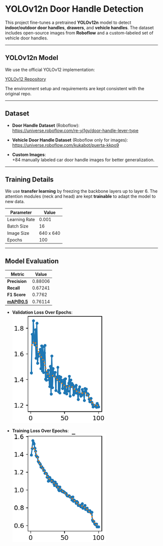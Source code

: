 # YOLOv12n Door Handle Detection

This project fine-tunes a pretrained **YOLOv12n** model to detect **indoor/outdoor door handles**, **drawers**, and **vehicle handles**. The dataset includes open-source images from **Roboflow** and a custom-labeled set of vehicle door handles.

---

## YOLOv12n Model

We use the official YOLOv12 implementation:

 [YOLOv12 Repository](https://github.com/sunsmarterjie/yolov12/tree/main)

The environment setup and requirements are kept consistent with the original repo.

---

## Dataset

- **Door Handle Dataset** (Roboflow):  
  https://universe.roboflow.com/re-yj1gy/door-handle-lever-type

- **Vehicle Door Handle Dataset** (Roboflow only for images):  
  https://universe.roboflow.com/kukabot/puerta-kkpo9

- **Custom Images**:  
  +84 manually labeled car door handle images for better generalization.

---

## Training Details

We use **transfer learning** by freezing the backbone layers up to layer 6. The attention modules (neck and head) are kept **trainable** to adapt the model to new data.

| Parameter       | Value       |
|----------------|-------------|
| Learning Rate   | 0.001       |
| Batch Size      | 16          |
| Image Size      | 640 x 640   |
| Epochs          | 100         |

---

## Model Evaluation

| Metric               | Value     |
|----------------------|-----------|
| **Precision**        | 0.88006   |
| **Recall**           | 0.67241   |
| **F1 Score**         | 0.7762    |
| **mAP@0.5**          | 0.76114   |

- **Validation Loss Over Epochs**:  
  ![Validation Loss](val.png)

- **Training Loss Over Epochs**:  
  ![Training Loss](train.png)

